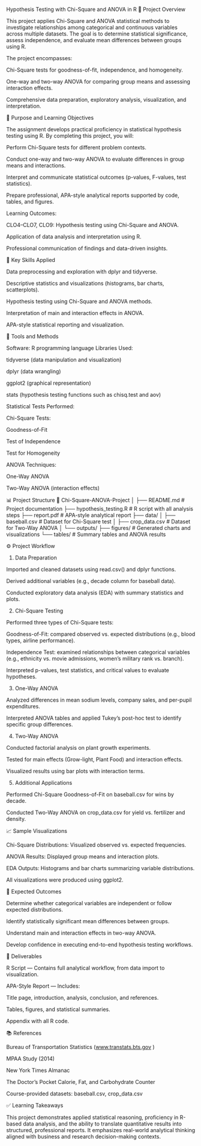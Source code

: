 Hypothesis Testing with Chi-Square and ANOVA in R
📘 Project Overview

This project applies Chi-Square and ANOVA statistical methods to investigate relationships among categorical and continuous variables across multiple datasets. The goal is to determine statistical significance, assess independence, and evaluate mean differences between groups using R.

The project encompasses:

Chi-Square tests for goodness-of-fit, independence, and homogeneity.

One-way and two-way ANOVA for comparing group means and assessing interaction effects.

Comprehensive data preparation, exploratory analysis, visualization, and interpretation.

🎯 Purpose and Learning Objectives

The assignment develops practical proficiency in statistical hypothesis testing using R. By completing this project, you will:

Perform Chi-Square tests for different problem contexts.

Conduct one-way and two-way ANOVA to evaluate differences in group means and interactions.

Interpret and communicate statistical outcomes (p-values, F-values, test statistics).

Prepare professional, APA-style analytical reports supported by code, tables, and figures.

Learning Outcomes:

CLO4–CLO7, CLO9: Hypothesis testing using Chi-Square and ANOVA.

Application of data analysis and interpretation using R.

Professional communication of findings and data-driven insights.

🧠 Key Skills Applied

Data preprocessing and exploration with dplyr and tidyverse.

Descriptive statistics and visualizations (histograms, bar charts, scatterplots).

Hypothesis testing using Chi-Square and ANOVA methods.

Interpretation of main and interaction effects in ANOVA.

APA-style statistical reporting and visualization.

🧩 Tools and Methods

Software: R programming language
Libraries Used:

tidyverse (data manipulation and visualization)

dplyr (data wrangling)

ggplot2 (graphical representation)

stats (hypothesis testing functions such as chisq.test and aov)

Statistical Tests Performed:

Chi-Square Tests:

Goodness-of-Fit

Test of Independence

Test for Homogeneity

ANOVA Techniques:

One-Way ANOVA

Two-Way ANOVA (interaction effects)

📊 Project Structure
📁 Chi-Square-ANOVA-Project
│
├── README.md                # Project documentation
├── hypothesis_testing.R     # R script with all analysis steps
├── report.pdf               # APA-style analytical report
├── data/
│   ├── baseball.csv         # Dataset for Chi-Square test
│   ├── crop_data.csv        # Dataset for Two-Way ANOVA
│
└── outputs/
    ├── figures/             # Generated charts and visualizations
    └── tables/              # Summary tables and ANOVA results

⚙️ Project Workflow
1. Data Preparation

Imported and cleaned datasets using read.csv() and dplyr functions.

Derived additional variables (e.g., decade column for baseball data).

Conducted exploratory data analysis (EDA) with summary statistics and plots.

2. Chi-Square Testing

Performed three types of Chi-Square tests:

Goodness-of-Fit: compared observed vs. expected distributions (e.g., blood types, airline performance).

Independence Test: examined relationships between categorical variables (e.g., ethnicity vs. movie admissions, women’s military rank vs. branch).

Interpreted p-values, test statistics, and critical values to evaluate hypotheses.

3. One-Way ANOVA

Analyzed differences in mean sodium levels, company sales, and per-pupil expenditures.

Interpreted ANOVA tables and applied Tukey’s post-hoc test to identify specific group differences.

4. Two-Way ANOVA

Conducted factorial analysis on plant growth experiments.

Tested for main effects (Grow-light, Plant Food) and interaction effects.

Visualized results using bar plots with interaction terms.

5. Additional Applications

Performed Chi-Square Goodness-of-Fit on baseball.csv for wins by decade.

Conducted Two-Way ANOVA on crop_data.csv for yield vs. fertilizer and density.

📈 Sample Visualizations

Chi-Square Distributions: Visualized observed vs. expected frequencies.

ANOVA Results: Displayed group means and interaction plots.

EDA Outputs: Histograms and bar charts summarizing variable distributions.

All visualizations were produced using ggplot2.

🧮 Expected Outcomes

Determine whether categorical variables are independent or follow expected distributions.

Identify statistically significant mean differences between groups.

Understand main and interaction effects in two-way ANOVA.

Develop confidence in executing end-to-end hypothesis testing workflows.

📝 Deliverables

R Script — Contains full analytical workflow, from data import to visualization.

APA-Style Report — Includes:

Title page, introduction, analysis, conclusion, and references.

Tables, figures, and statistical summaries.

Appendix with all R code.

📚 References

Bureau of Transportation Statistics (www.transtats.bts.gov
)

MPAA Study (2014)

New York Times Almanac

The Doctor’s Pocket Calorie, Fat, and Carbohydrate Counter

Course-provided datasets: baseball.csv, crop_data.csv

✅ Learning Takeaways

This project demonstrates applied statistical reasoning, proficiency in R-based data analysis, and the ability to translate quantitative results into structured, professional reports. It emphasizes real-world analytical thinking aligned with business and research decision-making contexts.
